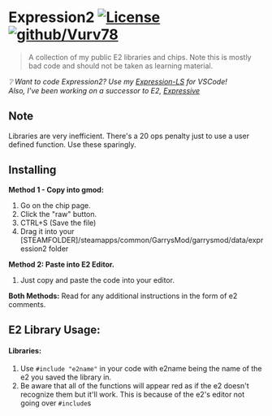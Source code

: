 # Expression2 [![License](https://img.shields.io/github/license/Vurv78/expression2-public-e2s?color=red)](https://opensource.org/licenses/MIT) [![github/Vurv78](https://img.shields.io/discord/824727565948157963?label=Discord&logo=discord&logoColor=ffffff&labelColor=7289DA&color=2c2f33)](https://discord.gg/epJFC6cNsw)

> A collection of my public E2 libraries and chips. Note this is mostly bad code and should not be taken as learning material.

*❔ Want to code Expression2? Use my [Expression-LS](https://github.com/Vurv78/Expression-LS) for VSCode!*  
*Also, I've been working on a successor to E2, [Expressive](https://github.com/Vurv78/Expressive)*

## Note
Libraries are very inefficient. There's a 20 ops penalty just to use a user defined function. Use these sparingly.

## Installing
__Method 1 - Copy into gmod:__
  1. Go on the chip page.
  2. Click the "raw" button.
  3. CTRL+S (Save the file)
  3. Drag it into your [STEAMFOLDER]/steamapps/common/GarrysMod/garrysmod/data/expression2 folder

__Method 2: Paste into E2 Editor.__
1. Just copy and paste the code into your editor.

__Both Methods:__
Read for any additional instructions in the form of e2 comments.

## E2 Library Usage:
  #### Libraries:
  1. Use ``#include "e2name"`` in your code with e2name being the name of the e2 you saved the library in.
  2. Be aware that all of the functions will appear red as if the e2 doesn't recognize them but it'll work. This is because of the e2's editor not going over ``#include``s
